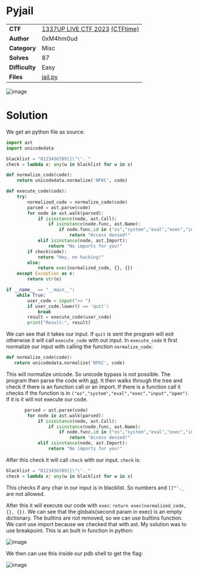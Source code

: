 # Pyjail

|||
|-|-|
|  **CTF**  |  [1337UP LIVE CTF 2023](https://ctf.intigriti.io/) [(CTFtime)](https://ctftime.org/event/2134)  |
|  **Author** |  0xM4hm0ud |
|  **Category** |  Misc |
|  **Solves** |  87  |
|  **Difficulty** |  Easy |
| **Files** |  [jail.py](<jail.py>)  |

![image](https://github.com/0xM4hm0ud/MyCTFChallenges/assets/80924519/df7d3593-fa2a-469b-a818-84b7ef9a5ed9)

# Solution

We get an python file as source: 

```py
import ast
import unicodedata

blacklist = "0123456789[]\"\'._"
check = lambda x: any(w in blacklist for w in x)

def normalize_code(code):
    return unicodedata.normalize('NFKC', code)

def execute_code(code):
    try:
        normalized_code = normalize_code(code)
        parsed = ast.parse(code)
        for node in ast.walk(parsed):
            if isinstance(node, ast.Call):
                if isinstance(node.func, ast.Name):
                    if node.func.id in ("os","system","eval","exec","input","open"):
                        return "Access denied!"
            elif isinstance(node, ast.Import):
                return "No imports for you!"
        if check(code):
            return "Hey, no hacking!"
        else:
            return exec(normalized_code, {}, {})
    except Exception as e:
        return str(e)

if __name__ == "__main__":
    while True:
        user_code = input(">> ")
        if user_code.lower() == 'quit':
            break
        result = execute_code(user_code)
        print("Result:", result)
```

We can see that it takes our input. If `quit` is sent the program will exit otherwise it will call `execute_code` with out input.
In `execute_code` it first normalize our input with calling the function `normalize_code`:

 ```py
def normalize_code(code):
    return unicodedata.normalize('NFKC', code)
```

This will normalize unicode. So unicode bypass is not possible. The program then parse the code with [ast](https://docs.python.org/3/library/ast.html). It then walks through the tree and check if there is an function call or an import.
If there is a function call it checks if the function is in `("os","system","eval","exec","input","open")`. If it is it will not execute our code.

```py
       parsed = ast.parse(code)
        for node in ast.walk(parsed):
            if isinstance(node, ast.Call):
                if isinstance(node.func, ast.Name):
                    if node.func.id in ("os","system","eval","exec","input","open"):
                        return "Access denied!"
            elif isinstance(node, ast.Import):
                return "No imports for you!"
```  

After this check it will call `check` with our input. `check` is:

```py
blacklist = "0123456789[]\"\'._"
check = lambda x: any(w in blacklist for w in x)
```

This checks if any char in our input is in blacklist. So numbers and `[]"'._` are not allowed.

After this it will execute our code with `exec`: `return exec(normalized_code, {}, {})`.
We can see that the globals(second param in exec) is an empty dictionary. The builtins are not removed, so we can use builtins function. We cant use import because we checked that with ast. 
My solution was to use breakpoint. This is an built in function in python:

![image](https://github.com/0xM4hm0ud/MyCTFChallenges/assets/80924519/6fced036-35b8-4f7d-9ba5-d95a4a67b872)

We then can use this inside our pdb shell to get the flag:

![image](https://github.com/0xM4hm0ud/MyCTFChallenges/assets/80924519/59803fda-021b-4566-bdae-2baecee114c6)

